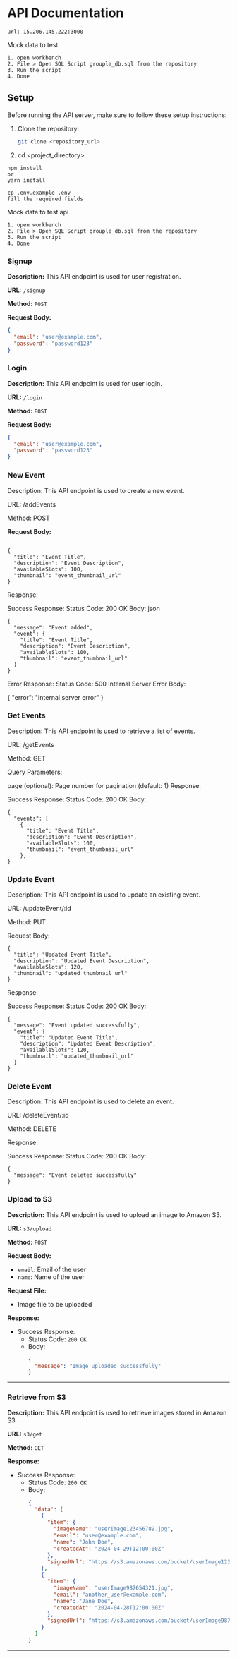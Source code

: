 # API Documentation
```url: 15.206.145.222:3000```

Mock data to test
```
1. open workbench
2. File > Open SQL Script grouple_db.sql from the repository
3. Run the script
4. Done
```
## Setup

Before running the API server, make sure to follow these setup instructions:

1. Clone the repository:
   ```bash
   git clone <repository_url>
2. cd <project_directory>

```
npm install
or
yarn install
```
```
cp .env.example .env
fill the required fields
```
Mock data to test api
```
1. open workbench
2. File > Open SQL Script grouple_db.sql from the repository
3. Run the script
4. Done
```

### Signup

**Description:** This API endpoint is used for user registration.

**URL:** `/signup`

**Method:** `POST`

**Request Body:**
```json
{
  "email": "user@example.com",
  "password": "password123"
}
```
### Login

**Description:** This API endpoint is used for user login.

**URL:** `/login`

**Method:** `POST`

**Request Body:**
```json
{
  "email": "user@example.com",
  "password": "password123"
}
```


### New Event
Description: This API endpoint is used to create a new event.

URL: /addEvents

Method: POST

**Request Body:**

```

{
  "title": "Event Title",
  "description": "Event Description",
  "availableSlots": 100,
  "thumbnail": "event_thumbnail_url"
}
```
Response:

Success Response:
Status Code: 200 OK
Body:
json
```
{
  "message": "Event added",
  "event": {
    "title": "Event Title",
    "description": "Event Description",
    "availableSlots": 100,
    "thumbnail": "event_thumbnail_url"
  }
}
```
Error Response:
Status Code: 500 Internal Server Error
Body:

{
  "error": "Internal server error"
}
### Get Events
Description: This API endpoint is used to retrieve a list of events.

URL: /getEvents

Method: GET

Query Parameters:

page (optional): Page number for pagination (default: 1)
Response:

Success Response:
Status Code: 200 OK
Body:
```
{
  "events": [
    {
      "title": "Event Title",
      "description": "Event Description",
      "availableSlots": 100,
      "thumbnail": "event_thumbnail_url"
    },
}
```

### Update Event
Description: This API endpoint is used to update an existing event.

URL: /updateEvent/:id

Method: PUT

Request Body:
```
{
  "title": "Updated Event Title",
  "description": "Updated Event Description",
  "availableSlots": 120,
  "thumbnail": "updated_thumbnail_url"
}

```
Response:

Success Response:
Status Code: 200 OK
Body:
```
{
  "message": "Event updated successfully",
  "event": {
    "title": "Updated Event Title",
    "description": "Updated Event Description",
    "availableSlots": 120,
    "thumbnail": "updated_thumbnail_url"
  }
}
```
### Delete Event
Description: This API endpoint is used to delete an event.

URL: /deleteEvent/:id

Method: DELETE

Response:

Success Response:
Status Code: 200 OK
Body:
```
{
  "message": "Event deleted successfully"
}
```

### Upload to S3

**Description:** This API endpoint is used to upload an image to Amazon S3.

**URL:** `s3/upload`

**Method:** `POST`

**Request Body:**
- `email`: Email of the user
- `name`: Name of the user

**Request File:**
- Image file to be uploaded

**Response:**
- Success Response:
  - Status Code: `200 OK`
  - Body:
    ```json
    {
      "message": "Image uploaded successfully"
    }
    ```

---

### Retrieve from S3

**Description:** This API endpoint is used to retrieve images stored in Amazon S3.

**URL:** `s3/get`

**Method:** `GET`

**Response:**
- Success Response:
  - Status Code: `200 OK`
  - Body:
    ```json
    {
      "data": [
        {
          "item": {
            "imageName": "userImage123456789.jpg",
            "email": "user@example.com",
            "name": "John Doe",
            "createdAt": "2024-04-29T12:00:00Z"
          },
          "signedUrl": "https://s3.amazonaws.com/bucket/userImage123456789.jpg"
        },
        {
          "item": {
            "imageName": "userImage987654321.jpg",
            "email": "another_user@example.com",
            "name": "Jane Doe",
            "createdAt": "2024-04-28T12:00:00Z"
          },
          "signedUrl": "https://s3.amazonaws.com/bucket/userImage987654321.jpg"
        }
      ]
    }
    ```

---


